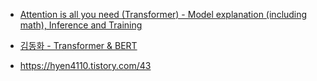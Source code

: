 * [Attention is all you need (Transformer) - Model explanation (including math), Inference and Training](https://www.youtube.com/watch?v=bCz4OMemCcA)


* [김동화 - Transformer & BERT](https://www.youtube.com/watch?v=xhY7m8QVKjo)

* https://hyen4110.tistory.com/43
